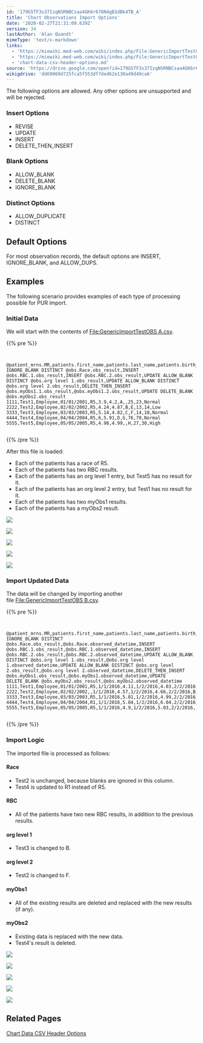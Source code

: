 ```yaml
---
id: '179G5TF3s37IzqNSRNBCsaa4GK6r678N4gB1dBk4TB_A'
title: 'Chart Observations Import Options'
date: '2020-02-27T21:31:09.639Z'
version: 34
lastAuthor: 'Alan Quandt'
mimeType: 'text/x-markdown'
links:
  - 'https://miewiki.med-web.com/wiki/index.php/File:GenericImportTestOBS_A.csv'
  - 'https://miewiki.med-web.com/wiki/index.php/File:GenericImportTestOBS_B.csv'
  - 'chart-data-csv-header-options.md'
source: 'https://drive.google.com/open?id=179G5TF3s37IzqNSRNBCsaa4GK6r678N4gB1dBk4TB_A'
wikigdrive: 'dd69069d725fca5f553df7ded62e130a49d49ca6'
---
```

The following options are allowed. Any other options are unsupported and will be rejected.

### Insert Options

* REVISE
* UPDATE
* INSERT
* DELETE_THEN_INSERT

### Blank Options

* ALLOW_BLANK
* DELETE_BLANK
* IGNORE_BLANK

### Distinct Options

* ALLOW_DUPLICATE
* DISTINCT

## Default Options

For most observation records, the default options are INSERT, IGNORE_BLANK, and ALLOW_DUPS.

## Examples

The following scenario provides examples of each type of processing possible for PUR import.

### Initial Data

We will start with the contents of [File:GenericImportTestOBS A.csv](https://miewiki.med-web.com/wiki/index.php/File:GenericImportTestOBS_A.csv).

{{% pre %}}
```


@patient_mrns.MR,patients.first_name,patients.last_name,patients.birth_date,UPDATE IGNORE_BLANK DISTINCT @obs.Race.obs_result,INSERT @obs.RBC.1.obs_result,INSERT @obs.RBC.2.obs_result,UPDATE ALLOW_BLANK DISTINCT @obs.org level 1.obs_result,UPDATE ALLOW_BLANK DISTINCT @obs.org level 2.obs_result,DELETE_THEN_INSERT @obs.myObs1.1.obs_result,@obs.myObs1.2.obs_result,UPDATE DELETE_BLANK @obs.myObs2.obs_result
1111,Test1,Employee,01/01/2001,R5,3.9,4.2,A,,25,23,Normal
2222,Test2,Employee,02/02/2002,R5,4.24,4.87,B,E,13,14,Low
3333,Test3,Employee,03/03/2003,R5,5.14,4.82,C,F,14,10,Normal
4444,Test4,Employee,04/04/2004,R5,6,5.91,D,G,76,70,Normal
5555,Test5,Employee,05/05/2005,R5,4.98,4.99,,H,27,30,High


```
{{% /pre %}}

After this file is loaded:

* Each of the patients has a race of R5.
* Each of the patients has two RBC results.
* Each of the patients has an org level 1 entry, but Test5 has no result for it.
* Each of the patients has an org level 2 entry, but Test1 has no result for it.
* Each of the patients has two myObs1 results.
* Each of the patients has a myObs2 result.

![](../chart-observations-import-options.assets/0f3e18d554c4bf28156130d42d6e0193.png)

![](../chart-observations-import-options.assets/daf45c74540a615f3eb15a2ebd1e65de.png)

![](../chart-observations-import-options.assets/720adf521d83e51a80666a5d957a3c81.png)

![](../chart-observations-import-options.assets/4bdd37542ca6ae2141d402ff367f09e4.png)

![](../chart-observations-import-options.assets/6713694d92ad5175cf753672b90c6c04.png)

### Import Updated Data

The data will be changed by importing another file [File:GenericImportTestOBS B.csv](https://miewiki.med-web.com/wiki/index.php/File:GenericImportTestOBS_B.csv).

{{% pre %}}
```


@patient_mrns.MR,patients.first_name,patients.last_name,patients.birth_date,UPDATE IGNORE_BLANK DISTINCT @obs.Race.obs_result,@obs.Race.observed_datetime,INSERT @obs.RBC.1.obs_result,@obs.RBC.1.observed_datetime,INSERT @obs.RBC.2.obs_result,@obs.RBC.2.observed_datetime,UPDATE ALLOW_BLANK DISTINCT @obs.org level 1.obs_result,@obs.org level 1.observed_datetime,UPDATE ALLOW_BLANK DISTINCT @obs.org level 2.obs_result,@obs.org level 2.observed_datetime,DELETE_THEN_INSERT @obs.myObs1.obs_result,@obs.myObs1.observed_datetime,UPDATE DELETE_BLANK @obs.myObs2.obs_result,@obs.myObs2.observed_datetime
1111,Test1,Employee,01/01/2001,R5,1/1/2016,4.11,1/2/2016,4.03,2/2/2016,A,1/1/2016,,1/1/2016,24,1/1/2016,High,1/1/2016
2222,Test2,Employee,02/02/2002,,1/1/2016,4.57,1/2/2016,4.66,2/2/2016,B,1/1/2016,F,1/1/2016,15,1/1/2016,Low,1/1/2016
3333,Test3,Employee,03/03/2003,R5,1/1/2016,5.01,1/2/2016,4.99,2/2/2016,B,1/1/2016,F,1/1/2016,,1/1/2016,Normal,1/1/2016
4444,Test4,Employee,04/04/2004,R1,1/1/2016,5.84,1/2/2016,6.04,2/2/2016,D,1/1/2016,G,1/1/2016,75,1/1/2016,,1/1/2016
5555,Test5,Employee,05/05/2005,R5,1/1/2016,4.9,1/2/2016,5.03,2/2/2016,,1/1/2016,H,1/1/2016,28,1/1/2016,Normal,1/1/2016


```
{{% /pre %}}

### Import Logic

The imported file is processed as follows:

#### Race

* Test2 is unchanged, because blanks are ignored in this column.
* Test4 is updated to R1 instead of R5.

#### RBC

* All of the patients have two new RBC results, in addition to the previous results.

#### org level 1

* Test3 is changed to B.

#### org level 2

* Test2 is changed to F.

#### myObs1

* All of the existing results are deleted and replaced with the new results (if any).

#### myObs2

* Existing data is replaced with the new data.
* Test4's result is deleted.

![](../chart-observations-import-options.assets/c551ee278e6fb2d027cfb21cc5b634ce.png)

![](../chart-observations-import-options.assets/86a727157bdd153faaed7dbfee2aae34.png)

![](../chart-observations-import-options.assets/d567c84ce32d3cbd6bd0a198acdffe89.png)

![](../chart-observations-import-options.assets/ce4a86a78957b28c21d9067a6ad0f5b3.png)

![](../chart-observations-import-options.assets/e048e59a9a00e5898f172ee111e89ed8.png)

## Related Pages

[Chart Data CSV Header Options](chart-data-csv-header-options.md)
